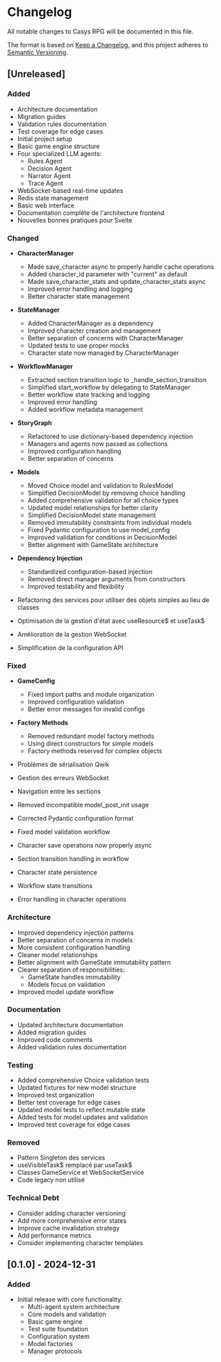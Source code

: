 # Changelog

All notable changes to Casys RPG will be documented in this file.

The format is based on [Keep a Changelog](https://keepachangelog.com/en/1.0.0/),
and this project adheres to [Semantic Versioning](https://semver.org/spec/v2.0.0.html).

## [Unreleased]

### Added
- Architecture documentation
- Migration guides
- Validation rules documentation
- Test coverage for edge cases
- Initial project setup
- Basic game engine structure
- Four specialized LLM agents:
  - Rules Agent
  - Decision Agent
  - Narrator Agent
  - Trace Agent
- WebSocket-based real-time updates
- Redis state management
- Basic web interface
- Documentation complète de l'architecture frontend
- Nouvelles bonnes pratiques pour Svelte  

### Changed
- **CharacterManager**
  - Made save_character async to properly handle cache operations
  - Added character_id parameter with "current" as default
  - Made save_character_stats and update_character_stats async
  - Improved error handling and logging
  - Better character state management

- **StateManager**
  - Added CharacterManager as a dependency
  - Improved character creation and management
  - Better separation of concerns with CharacterManager
  - Updated tests to use proper mocks
  - Character state now managed by CharacterManager

- **WorkflowManager**
  - Extracted section transition logic to _handle_section_transition
  - Simplified start_workflow by delegating to StateManager
  - Better workflow state tracking and logging
  - Improved error handling
  - Added workflow metadata management

- **StoryGraph**
  - Refactored to use dictionary-based dependency injection
  - Managers and agents now passed as collections
  - Improved configuration handling
  - Better separation of concerns

- **Models**
  - Moved Choice model and validation to RulesModel
  - Simplified DecisionModel by removing choice handling
  - Added comprehensive validation for all choice types
  - Updated model relationships for better clarity
  - Simplified DecisionModel state management
  - Removed immutability constraints from individual models
  - Fixed Pydantic configuration to use model_config
  - Improved validation for conditions in DecisionModel
  - Better alignment with GameState architecture

- **Dependency Injection**
  - Standardized configuration-based injection
  - Removed direct manager arguments from constructors
  - Improved testability and flexibility

- Refactoring des services pour utiliser des objets simples au lieu de classes
- Optimisation de la gestion d'état avec useResource$ et useTask$
- Amélioration de la gestion WebSocket
- Simplification de la configuration API

### Fixed
- **GameConfig**
  - Fixed import paths and module organization
  - Improved configuration validation
  - Better error messages for invalid configs

- **Factory Methods**
  - Removed redundant model factory methods
  - Using direct constructors for simple models
  - Factory methods reserved for complex objects

- Problèmes de sérialisation Qwik
- Gestion des erreurs WebSocket
- Navigation entre les sections
- Removed incompatible model_post_init usage
- Corrected Pydantic configuration format
- Fixed model validation workflow
- Character save operations now properly async
- Section transition handling in workflow
- Character state persistence
- Workflow state transitions
- Error handling in character operations

### Architecture
- Improved dependency injection patterns
- Better separation of concerns in models
- More consistent configuration handling
- Cleaner model relationships
- Better alignment with GameState immutability pattern
- Clearer separation of responsibilities:
  - GameState handles immutability
  - Models focus on validation
- Improved model update workflow

### Documentation
- Updated architecture documentation
- Added migration guides
- Improved code comments
- Added validation rules documentation

### Testing
- Added comprehensive Choice validation tests
- Updated fixtures for new model structure
- Improved test organization
- Better test coverage for edge cases
- Updated model tests to reflect mutable state
- Added tests for model updates and validation
- Improved test coverage for edge cases

### Removed
- Pattern Singleton des services
- useVisibleTask$ remplacé par useTask$
- Classes GameService et WebSocketService
- Code legacy non utilisé

### Technical Debt
- Consider adding character versioning
- Add more comprehensive error states
- Improve cache invalidation strategy
- Add performance metrics
- Consider implementing character templates

## [0.1.0] - 2024-12-31
### Added
- Initial release with core functionality:
  - Multi-agent system architecture
  - Core models and validation
  - Basic game engine
  - Test suite foundation
  - Configuration system
  - Model factories
  - Manager protocols
